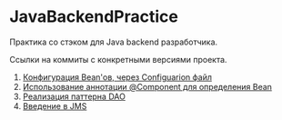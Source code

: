 # JavaBackendPractice
Практика со стэком для Java backend разработчика.

Ссылки на коммиты с конкретными версиями проекта.
1. [Конфигурация Bean'ов, через Configuarion файл](https://github.com/FedorSabeshkin/SpringPractice/tree/6cbbd642bedc72611df0133a3998b4c46d2993e5)  
2. [Использование аннотации @Component для определения Bean](https://github.com/FedorSabeshkin/SpringPractice/tree/05db40a89b3aa8e966a58b8e4f33b04542f0bdc2)
3. [Реализация паттерна DAO](https://github.com/FedorSabeshkin/SpringPractice/tree/5841c8bf651b92d0af48bd8e75dc8c74fb92a4bb)
4. [Введение в JMS](https://github.com/FedorSabeshkin/SpringPractice/tree/61e55ec3b0933e5926bcb632ab17eb77e474b2cf)
